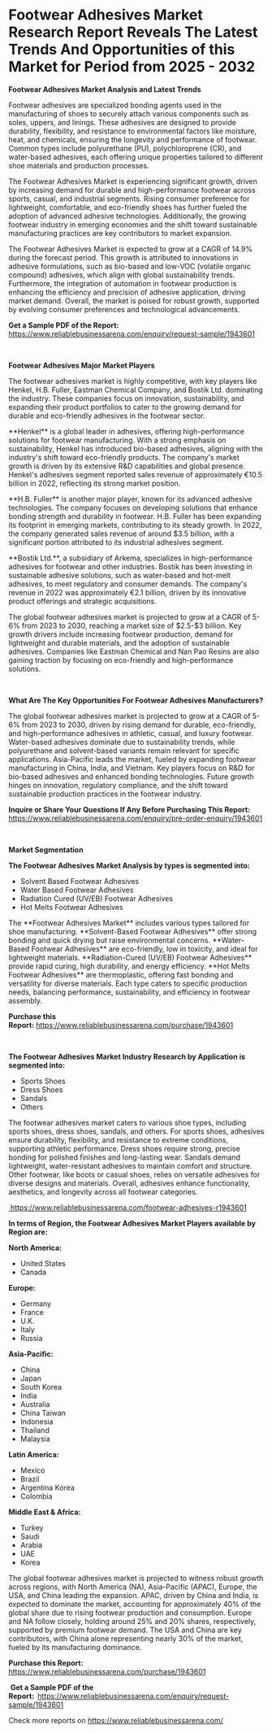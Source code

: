 <p><h1>Footwear Adhesives Market Research Report Reveals The Latest Trends And Opportunities of this Market for Period from 2025 - 2032</h1></p><p><strong>Footwear Adhesives Market Analysis and Latest Trends</strong></p>
<p><p>Footwear adhesives are specialized bonding agents used in the manufacturing of shoes to securely attach various components such as soles, uppers, and linings. These adhesives are designed to provide durability, flexibility, and resistance to environmental factors like moisture, heat, and chemicals, ensuring the longevity and performance of footwear. Common types include polyurethane (PU), polychloroprene (CR), and water-based adhesives, each offering unique properties tailored to different shoe materials and production processes.</p><p>The Footwear Adhesives Market is experiencing significant growth, driven by increasing demand for durable and high-performance footwear across sports, casual, and industrial segments. Rising consumer preference for lightweight, comfortable, and eco-friendly shoes has further fueled the adoption of advanced adhesive technologies. Additionally, the growing footwear industry in emerging economies and the shift toward sustainable manufacturing practices are key contributors to market expansion.</p><p>The Footwear Adhesives Market is expected to grow at a CAGR of 14.9% during the forecast period. This growth is attributed to innovations in adhesive formulations, such as bio-based and low-VOC (volatile organic compound) adhesives, which align with global sustainability trends. Furthermore, the integration of automation in footwear production is enhancing the efficiency and precision of adhesive application, driving market demand. Overall, the market is poised for robust growth, supported by evolving consumer preferences and technological advancements.</p></p>
<p><strong>Get a Sample PDF of the Report:&nbsp;</strong> <a href="https://www.reliablebusinessarena.com/enquiry/request-sample/1943601?utm_campaign=2138&utm_medium=2&utm_source=Github&utm_content=ia&utm_term=27012025&utm_id=footwear-adhesives">https://www.reliablebusinessarena.com/enquiry/request-sample/1943601</a></p>
<p>&nbsp;</p>
<p><strong>Footwear Adhesives Major Market Players</strong></p>
<p><p>The footwear adhesives market is highly competitive, with key players like Henkel, H.B. Fuller, Eastman Chemical Company, and Bostik Ltd. dominating the industry. These companies focus on innovation, sustainability, and expanding their product portfolios to cater to the growing demand for durable and eco-friendly adhesives in the footwear sector.</p><p>**Henkel** is a global leader in adhesives, offering high-performance solutions for footwear manufacturing. With a strong emphasis on sustainability, Henkel has introduced bio-based adhesives, aligning with the industry's shift toward eco-friendly products. The company's market growth is driven by its extensive R&D capabilities and global presence. Henkel's adhesives segment reported sales revenue of approximately €10.5 billion in 2022, reflecting its strong market position.</p><p>**H.B. Fuller** is another major player, known for its advanced adhesive technologies. The company focuses on developing solutions that enhance bonding strength and durability in footwear. H.B. Fuller has been expanding its footprint in emerging markets, contributing to its steady growth. In 2022, the company generated sales revenue of around $3.5 billion, with a significant portion attributed to its industrial adhesives segment.</p><p>**Bostik Ltd.**, a subsidiary of Arkema, specializes in high-performance adhesives for footwear and other industries. Bostik has been investing in sustainable adhesive solutions, such as water-based and hot-melt adhesives, to meet regulatory and consumer demands. The company's revenue in 2022 was approximately €2.1 billion, driven by its innovative product offerings and strategic acquisitions.</p><p>The global footwear adhesives market is projected to grow at a CAGR of 5-6% from 2023 to 2030, reaching a market size of $2.5-$3 billion. Key growth drivers include increasing footwear production, demand for lightweight and durable materials, and the adoption of sustainable adhesives. Companies like Eastman Chemical and Nan Pao Resins are also gaining traction by focusing on eco-friendly and high-performance solutions.</p></p>
<p>&nbsp;</p>
<p><strong>What Are The Key Opportunities For Footwear Adhesives Manufacturers?</strong></p>
<p><p>The global footwear adhesives market is projected to grow at a CAGR of 5-6% from 2023 to 2030, driven by rising demand for durable, eco-friendly, and high-performance adhesives in athletic, casual, and luxury footwear. Water-based adhesives dominate due to sustainability trends, while polyurethane and solvent-based variants remain relevant for specific applications. Asia-Pacific leads the market, fueled by expanding footwear manufacturing in China, India, and Vietnam. Key players focus on R&D for bio-based adhesives and enhanced bonding technologies. Future growth hinges on innovation, regulatory compliance, and the shift toward sustainable production practices in the footwear industry.</p></p>
<p><strong>Inquire or Share Your Questions If Any Before Purchasing This Report:</strong> <a href="https://www.reliablebusinessarena.com/enquiry/pre-order-enquiry/1943601?utm_campaign=2138&utm_medium=2&utm_source=Github&utm_content=ia&utm_term=27012025&utm_id=footwear-adhesives">https://www.reliablebusinessarena.com/enquiry/pre-order-enquiry/1943601</a></p>
<p>&nbsp;</p>
<p><strong>Market Segmentation</strong></p>
<p><strong>The Footwear Adhesives Market Analysis by types is segmented into:</strong></p>
<p><ul><li>Solvent Based Footwear Adhesives</li><li>Water Based Footwear Adhesives</li><li>Radiation Cured (UV/EB) Footwear Adhesives</li><li>Hot Melts Footwear Adhesives</li></ul></p>
<p><p>The **Footwear Adhesives Market** includes various types tailored for shoe manufacturing. **Solvent-Based Footwear Adhesives** offer strong bonding and quick drying but raise environmental concerns. **Water-Based Footwear Adhesives** are eco-friendly, low in toxicity, and ideal for lightweight materials. **Radiation-Cured (UV/EB) Footwear Adhesives** provide rapid curing, high durability, and energy efficiency. **Hot Melts Footwear Adhesives** are thermoplastic, offering fast bonding and versatility for diverse materials. Each type caters to specific production needs, balancing performance, sustainability, and efficiency in footwear assembly.</p></p>
<p><strong>Purchase this Report:&nbsp;</strong><a href="https://www.reliablebusinessarena.com/purchase/1943601?utm_campaign=2138&utm_medium=2&utm_source=Github&utm_content=ia&utm_term=27012025&utm_id=footwear-adhesives">https://www.reliablebusinessarena.com/purchase/1943601</a></p>
<p>&nbsp;</p>
<p><strong>The Footwear Adhesives Market Industry Research by Application is segmented into:</strong></p>
<p><ul><li>Sports Shoes</li><li>Dress Shoes</li><li>Sandals</li><li>Others</li></ul></p>
<p><p>The footwear adhesives market caters to various shoe types, including sports shoes, dress shoes, sandals, and others. For sports shoes, adhesives ensure durability, flexibility, and resistance to extreme conditions, supporting athletic performance. Dress shoes require strong, precise bonding for polished finishes and long-lasting wear. Sandals demand lightweight, water-resistant adhesives to maintain comfort and structure. Other footwear, like boots or casual shoes, relies on versatile adhesives for diverse designs and materials. Overall, adhesives enhance functionality, aesthetics, and longevity across all footwear categories.</p></p>
<p><a href="https://www.reliablebusinessarena.com/footwear-adhesives-r1943601?utm_campaign=2138&utm_medium=2&utm_source=Github&utm_content=ia&utm_term=27012025&utm_id=footwear-adhesives">&nbsp;https://www.reliablebusinessarena.com/footwear-adhesives-r1943601</a></p>
<p><strong>In terms of Region, the Footwear Adhesives Market Players available by Region are:</strong></p>
<p>
    <p> <strong> North America: </strong>
        <ul>
            <li>United States</li>
            <li>Canada</li>
        </ul>
        </p> 
    <p> <strong> Europe: </strong>
        <ul>
            <li>Germany</li>
            <li>France</li>
            <li>U.K.</li>
            <li>Italy</li>
            <li>Russia</li>
        </ul>
        </p> 
    <p> <strong> Asia-Pacific: </strong>
        <ul>
            <li>China</li>
            <li>Japan</li>
            <li>South Korea</li>
            <li>India</li>
            <li>Australia</li>
            <li>China Taiwan</li>
            <li>Indonesia</li>
            <li>Thailand</li>
            <li>Malaysia</li>
        </ul>
        </p> 
    <p> <strong> Latin America: </strong>
        <ul>
            <li>Mexico</li>
            <li>Brazil</li>
            <li>Argentina Korea</li>
            <li>Colombia</li>
        </ul>
        </p> 
    <p> <strong> Middle East & Africa: </strong>
        <ul>
            <li>Turkey</li>
            <li>Saudi</li>
            <li>Arabia</li>
            <li>UAE</li>
            <li>Korea</li>
        </ul>
    </p>
    </p>
<p><p>The global footwear adhesives market is projected to witness robust growth across regions, with North America (NA), Asia-Pacific (APAC), Europe, the USA, and China leading the expansion. APAC, driven by China and India, is expected to dominate the market, accounting for approximately 40% of the global share due to rising footwear production and consumption. Europe and NA follow closely, holding around 25% and 20% shares, respectively, supported by premium footwear demand. The USA and China are key contributors, with China alone representing nearly 30% of the market, fueled by its manufacturing dominance.</p></p>
<p><strong>Purchase this Report: </strong><a href="https://www.reliablebusinessarena.com/purchase/1943601?utm_campaign=2138&utm_medium=2&utm_source=Github&utm_content=ia&utm_term=27012025&utm_id=footwear-adhesives">https://www.reliablebusinessarena.com/purchase/1943601</a></p>
<p>&nbsp;<strong>Get a Sample PDF of the Report:&nbsp;&nbsp;</strong><a href="https://www.reliablebusinessarena.com/enquiry/request-sample/1943601?utm_campaign=2138&utm_medium=2&utm_source=Github&utm_content=ia&utm_term=27012025&utm_id=footwear-adhesives">https://www.reliablebusinessarena.com/enquiry/request-sample/1943601</a></p>
<p><strong></strong></p>
<p>Check more reports on <a href="https://www.reliablebusinessarena.com/?utm_campaign=2138&utm_medium=2&utm_source=Github&utm_content=ia&utm_term=27012025&utm_id=footwear-adhesives">https://www.reliablebusinessarena.com/</a></p>